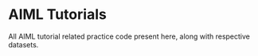 # AIML Tutorials

All AIML tutorial related practice code present here, along with respective datasets.
